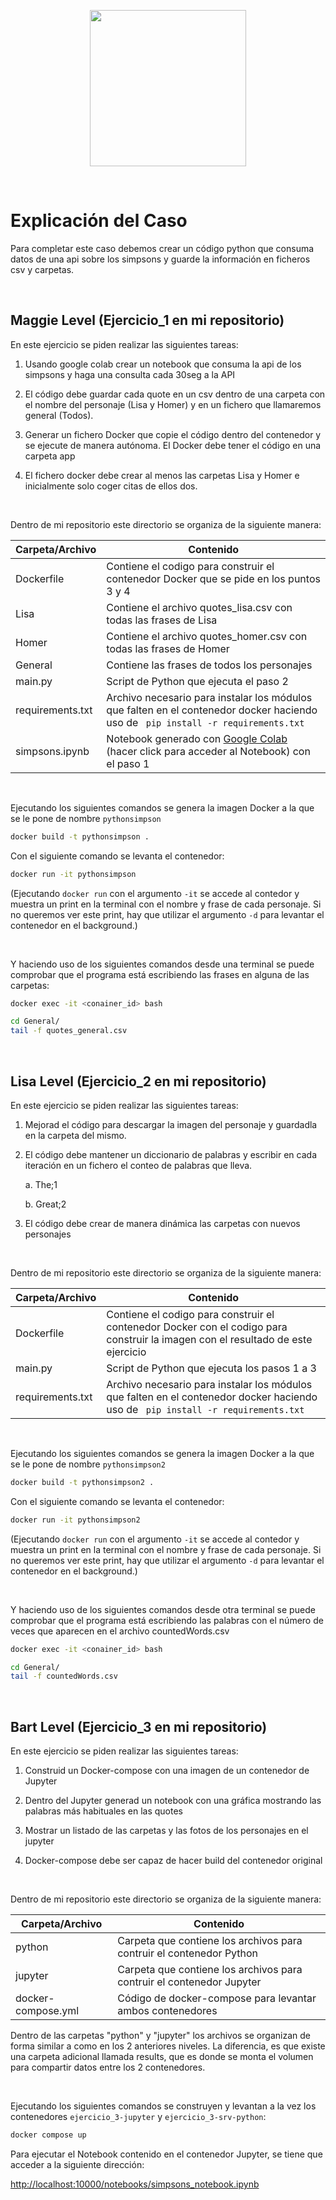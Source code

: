 

<p align="center">
<img src="https://cdn.glitch.com/3c3ffadc-3406-4440-bb95-d40ec8fcde72%2Fsimpsons.PNG?1497481539770" width="250">
</p>

<br>

# Explicación del Caso

Para completar este caso debemos crear un código python que consuma datos de una api sobre los simpsons y guarde la información en ficheros csv y carpetas. 


<br>


## **Maggie Level (Ejercicio_1 en mi repositorio)**



En este ejercicio se piden realizar las siguientes tareas:

1. Usando google colab crear un notebook que consuma la api de los simpsons y haga una consulta cada 30seg a la API

2. El código debe guardar cada quote en un csv dentro de una carpeta con el nombre del personaje (Lisa y Homer) y en un fichero que llamaremos general (Todos).

3. Generar un fichero Docker que copie el código dentro del contenedor y se ejecute de manera autónoma. El Docker debe tener el código en una carpeta app

4. El fichero docker debe crear al menos las carpetas Lisa y Homer e inicialmente solo coger
citas de ellos dos.

<br>

Dentro de mi repositorio este directorio se organiza de la siguiente manera:

| Carpeta/Archivo | Contenido |
|---------------|---------------|
| Dockerfile | Contiene el codigo para construir el contenedor Docker que se pide en los puntos 3 y 4|
| Lisa | Contiene el archivo quotes_lisa.csv con todas las frases de Lisa|
| Homer | Contiene el archivo quotes_homer.csv con todas las frases de Homer|
| General | Contiene las frases de todos los personajes |
| main.py | Script de Python que ejecuta el paso 2 |
| requirements.txt | Archivo necesario para instalar los módulos que falten en el contenedor docker haciendo uso de ``` pip install -r requirements.txt```|
| simpsons.ipynb | Notebook generado con [Google Colab][googlecolab] (hacer click para acceder al Notebook) con el paso 1 |

<br>

Ejecutando los siguientes comandos se genera la imagen Docker a la que se le pone de nombre ```pythonsimpson```

```sh
docker build -t pythonsimpson .
```

Con el siguiente comando se levanta el contenedor:

```sh
docker run -it pythonsimpson
```

(Ejecutando ```docker run``` con el argumento ```-it``` se accede al contedor y muestra un print en la terminal con el nombre y frase de cada personaje. Si no queremos ver este print, hay que utilizar el argumento ```-d``` para levantar el contenedor en el background.)

<br>

Y haciendo uso de los siguientes comandos desde una terminal se puede comprobar que el programa está escribiendo las frases en alguna de las carpetas:

```sh
docker exec -it <conainer_id> bash

cd General/
tail -f quotes_general.csv
```



<br>



## **Lisa Level (Ejercicio_2 en mi repositorio)**


En este ejercicio se piden realizar las siguientes tareas:

1. Mejorad el código para descargar la imagen del personaje y guardadla en la carpeta del mismo.

2. El código debe mantener un diccionario de palabras y escribir en cada iteración en un fichero el conteo de palabras que lleva.

    a. The;1

    b. Great;2


3. El código debe crear de manera dinámica las carpetas con nuevos personajes

<br>

Dentro de mi repositorio este directorio se organiza de la siguiente manera:

| Carpeta/Archivo | Contenido |
|---------------|---------------|
| Dockerfile | Contiene el codigo para construir el contenedor Docker con el codigo para construir la imagen con el resultado de este ejercicio|
| main.py | Script de Python que ejecuta los pasos 1 a 3 |
| requirements.txt | Archivo necesario para instalar los módulos que falten en el contenedor docker haciendo uso de ``` pip install -r requirements.txt```|


<br>

Ejecutando los siguientes comandos se genera la imagen Docker a la que se le pone de nombre ```pythonsimpson2```

```sh
docker build -t pythonsimpson2 .
```

Con el siguiente comando se levanta el contenedor:

```sh
docker run -it pythonsimpson2
```

(Ejecutando ```docker run``` con el argumento ```-it``` se accede al contedor y muestra un print en la terminal con el nombre y frase de cada personaje. Si no queremos ver este print, hay que utilizar el argumento ```-d``` para levantar el contenedor en el background.)

<br>

Y haciendo uso de los siguientes comandos desde otra terminal se puede comprobar que el programa está escribiendo las palabras con el número de veces que aparecen en el archivo countedWords.csv

```sh
docker exec -it <conainer_id> bash

cd General/
tail -f countedWords.csv
```

<br>



## **Bart Level (Ejercicio_3 en mi repositorio)**


En este ejercicio se piden realizar las siguientes tareas:

1. Construid un Docker-compose con una imagen de un contenedor de Jupyter

2. Dentro del Jupyter generad un notebook con una gráfica mostrando las
palabras más habituales en las quotes

3. Mostrar un listado de las carpetas y las fotos de los personajes en el jupyter

4. Docker-compose debe ser capaz de hacer build del contenedor original

<br>

Dentro de mi repositorio este directorio se organiza de la siguiente manera:

| Carpeta/Archivo | Contenido |
|---------------|---------------|
| python | Carpeta que contiene los archivos para contruir el contenedor Python |
| jupyter | Carpeta que contiene los archivos para contruir el contenedor Jupyter |
| docker-compose.yml | Código de docker-compose para levantar ambos contenedores |

Dentro de las carpetas "python" y "jupyter" los archivos se organizan de forma similar a como en los 2 anteriores niveles. La diferencia, es que existe una carpeta adicional llamada results, que es donde se monta el volumen para compartir datos entre los 2 contenedores.


<br>

Ejecutando los siguientes comandos se construyen y levantan a la vez los contenedores ```ejercicio_3-jupyter``` y ```ejercicio_3-srv-python```:


```sh
docker compose up
```


Para ejecutar el Notebook contenido en el contenedor Jupyter, se tiene que acceder a la siguiente dirección:

 <http://localhost:10000/notebooks/simpsons_notebook.ipynb>















[//]: # (These are reference links used in the body of this note and get stripped out when the markdown processor does its job.)

[googlecolab]: <https://colab.research.google.com/drive/1drySStGjO6NYB1oliTiML2vnPxjl7O1J>